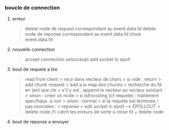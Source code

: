 
### boucle de connection

1. erreur
    > delete node de request correspondant au event.data.fd 
    > delete node de reponse correspondant au event.data.fd 
    > close event.data.fd

2. nouvelle connection
    > accept connection
    > setsockopt
    > add socket to epoll

3. bout de requete a lire
    > read from client
        > recv dans vecteur de chars
            > si vide : return
            > add chunk request
                > add a la map des chunks = recherche du fd en tant que cle
                    > s'il y est : append le vecteur au vecteur existant
                    > sinon : creer un node
                        > si isEncoding (cf requete) : traitement specifique. a voir
                        > sinon : normal
            > si la requete est terminee / pas morcelee : 
                > reponse
                > edit socket in epoll --> EPOLLOUT
                > delete node 
    /!\ catch les erreurs de  sorte a close fd + delete node 

4. bout de reponse a envoyer

